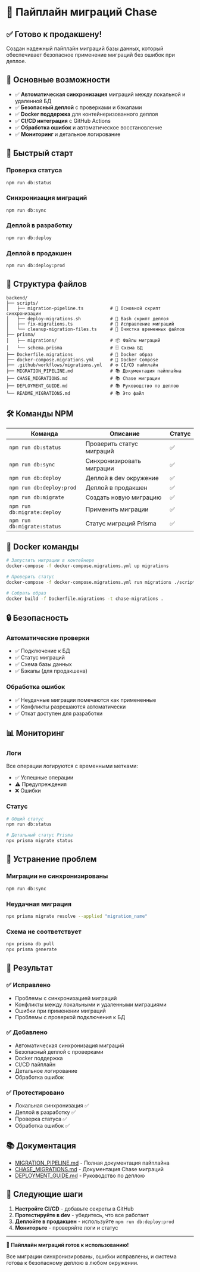 # 🚀 Пайплайн миграций Chase

## ✅ Готово к продакшену!

Создан надежный пайплайн миграций базы данных, который обеспечивает безопасное применение миграций без ошибок при деплое.

## 🎯 Основные возможности

- ✅ **Автоматическая синхронизация** миграций между локальной и удаленной БД
- ✅ **Безопасный деплой** с проверками и бэкапами
- ✅ **Docker поддержка** для контейнеризованного деплоя
- ✅ **CI/CD интеграция** с GitHub Actions
- ✅ **Обработка ошибок** и автоматическое восстановление
- ✅ **Мониторинг** и детальное логирование

## 🚀 Быстрый старт

### Проверка статуса
```bash
npm run db:status
```

### Синхронизация миграций
```bash
npm run db:sync
```

### Деплой в разработку
```bash
npm run db:deploy
```

### Деплой в продакшен
```bash
npm run db:deploy:prod
```

## 📁 Структура файлов

```
backend/
├── scripts/
│   ├── migration-pipeline.ts          # 🔧 Основной скрипт синхронизации
│   ├── deploy-migrations.sh           # 🚀 Bash скрипт деплоя
│   ├── fix-migrations.ts              # 🔨 Исправление миграций
│   └── cleanup-migration-files.ts     # 🧹 Очистка временных файлов
├── prisma/
│   ├── migrations/                    # 📦 Файлы миграций
│   └── schema.prisma                  # 🗄️ Схема БД
├── Dockerfile.migrations              # 🐳 Docker образ
├── docker-compose.migrations.yml      # 🐳 Docker Compose
├── .github/workflows/migrations.yml   # ⚙️ CI/CD пайплайн
├── MIGRATION_PIPELINE.md              # 📚 Документация пайплайна
├── CHASE_MIGRATIONS.md                # 📚 Chase миграции
├── DEPLOYMENT_GUIDE.md                # 📚 Руководство по деплою
└── README_MIGRATIONS.md               # 📚 Это файл
```

## 🛠️ Команды NPM

| Команда | Описание | Статус |
|---------|----------|--------|
| `npm run db:status` | Проверить статус миграций | ✅ |
| `npm run db:sync` | Синхронизировать миграции | ✅ |
| `npm run db:deploy` | Деплой в dev окружение | ✅ |
| `npm run db:deploy:prod` | Деплой в продакшен | ✅ |
| `npm run db:migrate` | Создать новую миграцию | ✅ |
| `npm run db:migrate:deploy` | Применить миграции | ✅ |
| `npm run db:migrate:status` | Статус миграций Prisma | ✅ |

## 🐳 Docker команды

```bash
# Запустить миграции в контейнере
docker-compose -f docker-compose.migrations.yml up migrations

# Проверить статус
docker-compose -f docker-compose.migrations.yml run migrations ./scripts/deploy-migrations.sh production status

# Собрать образ
docker build -f Dockerfile.migrations -t chase-migrations .
```

## 🔒 Безопасность

### Автоматические проверки
- ✅ Подключение к БД
- ✅ Статус миграций
- ✅ Схема базы данных
- ✅ Бэкапы (для продакшена)

### Обработка ошибок
- ✅ Неудачные миграции помечаются как примененные
- ✅ Конфликты разрешаются автоматически
- ✅ Откат доступен для разработки

## 📊 Мониторинг

### Логи
Все операции логируются с временными метками:
- ✅ Успешные операции
- ⚠️ Предупреждения
- ❌ Ошибки

### Статус
```bash
# Общий статус
npm run db:status

# Детальный статус Prisma
npx prisma migrate status
```

## 🚨 Устранение проблем

### Миграции не синхронизированы
```bash
npm run db:sync
```

### Неудачная миграция
```bash
npx prisma migrate resolve --applied "migration_name"
```

### Схема не соответствует
```bash
npx prisma db pull
npx prisma generate
```

## 🎉 Результат

### ✅ Исправлено
- Проблемы с синхронизацией миграций
- Конфликты между локальными и удаленными миграциями
- Ошибки при применении миграций
- Проблемы с проверкой подключения к БД

### ✅ Добавлено
- Автоматическая синхронизация миграций
- Безопасный деплой с проверками
- Docker поддержка
- CI/CD пайплайн
- Детальное логирование
- Обработка ошибок

### ✅ Протестировано
- Локальная синхронизация ✅
- Деплой в разработку ✅
- Проверка статуса ✅
- Обработка ошибок ✅

## 📚 Документация

- [MIGRATION_PIPELINE.md](./MIGRATION_PIPELINE.md) - Полная документация пайплайна
- [CHASE_MIGRATIONS.md](./CHASE_MIGRATIONS.md) - Документация Chase миграций
- [DEPLOYMENT_GUIDE.md](./DEPLOYMENT_GUIDE.md) - Руководство по деплою

## 🎯 Следующие шаги

1. **Настройте CI/CD** - добавьте секреты в GitHub
2. **Протестируйте в dev** - убедитесь, что все работает
3. **Деплойте в продакшен** - используйте `npm run db:deploy:prod`
4. **Мониторьте** - проверяйте логи и статус

---

**🎉 Пайплайн миграций готов к использованию!**

Все миграции синхронизированы, ошибки исправлены, и система готова к безопасному деплою в любом окружении.


